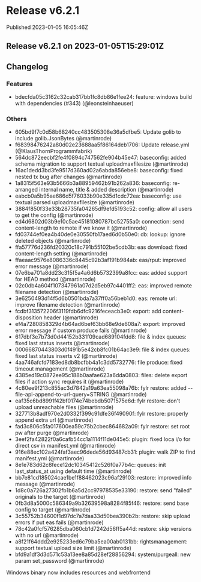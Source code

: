 
# Release v6.2.1

Published 2023-01-05 16:05:46Z

## Release v6.2.1 on 2023-01-05T15:29:01Z

## Changelog
### Features
* bdecfda05c3162c32cab317bb1fc8db86e1fee24: feature: windows build with dependencies (#343) (@leonsteinhaeuser)
### Others
* 605bd9f7c0d58b68240cc483505308e36a5dfbe5: Update golib to include golib.JsonBytes (@martinrode)
* f68398476242a80d02e23688aa5f86164deb1706: Update release.yml (@KlausThornProgrammfabrik)
* 564dc872eecbf2fe4f0894c747562fe904b45e47: baseconfig: added schema migration to support textual uploadmaxfilesize (@martinrode)
* 16ac1dedd3bd3fe9517d360ad02a6abda856ebe8: baseconfig: fixed nested tx bug after changes (@martinrode)
* 1a8315f563e93b5666b3a88959462b91b262a836: baseconfig: re-arranged internal name, title & added description (@martinrode)
* eabcb0a5b95ae686d5f76033b90e335d1cdc72ea: baseconfig: use textual parsed uploadmaxfilesize (@martinrode)
* 3884f850f33e33b28735fa04265df9efd5193c52: config: allow all users to get the config (@martinrode)
* ed4d6802d03b9e10c5ae45181080787bc52755a0: connection: send content-length to remote if we know it (@martinrode)
* fd03744ef0ea4b40de0e30550fb17aed6d0b50e0: db: lookup: ignore deleted objects (@martinrode)
* ffa57776d236fd20320c18c791b55102be5cdb3b: eas download: fixed content-length setting (@martinrode)
* ffaeaac9576e8086336c8445c92b3af191b984ab: eas/rput: improved error message (@martinrode)
* 07e6ba701a8dd23c315f5a4a6d6b5732399a8fcc: eas: added support for HEAD method (@martinrode)
* 02c0db4a604f107347961a07d2d5eb97c4401ff2: eas: improved remote filename detection (@martinrode)
* 3e6250493d14f5d6b0501bda7a37ff0a56beb1d0: eas: remote url: improve filename detection (@martinrode)
* fcdbf313572206f3119fdb6dfc9216feceacb3e0: export: add content-disposition header (@martinrode)
* ef4a7280858329d4b64ad6bef63bb68e9de608a7: export: improved error message if custom produce fails (@martinrode)
* 617dbf3e7b73d0d44152b331f09cad689104fdd8: file & index queues: fixed last status inserts (@martinrode)
* 00066870443803d0f491b5e42cb8fc01b64ac3e9: file & index queues: fixed last status inserts v2 (@martinrode)
* 4aa746afcfd7183ed8db8bcfbb4a1c3dd5732776: file produce: fixed timeout management (@martinrode)
* 4385ed19c0872ee95c188b0aafae623a6dda0803: files: delete export files if action sync requires it (@martinrode)
* 4c80ee9f213c855ac3d7842a19a63ea55098a76b: fylr restore: added --file-api-append-to-url-query=STRING (@martinrode)
* eaf35c6bd8991f42bf0174e74bebdb5071575e6d: fylr restore: don't upload unreachable files (@martinrode)
* 327713b8adf970e2d0332f399c91dfe36f49090f: fylr restore: properly append extra url (@martinrode)
* fad3c806c5fa017600ea59c75b2cbec864682a09: fylr restore: set root pw after purge (@martinrode)
* 3eef2fa42822f0a6cafb54cc1a1114f11de045e5: plugin: fixed loca i/o for direct csv in manifest.yml (@martinrode)
* 916e88ec102a424faf3aec96dede56d93487cb31: plugin: walk ZIP to find manifest.yml (@martinrode)
* 8e1e783d62c8fece12dc10345412c526f0a77b4c: queues: init last_status_at using default time (@martinrode)
* bb7e81cd185024cae1be1f88462023c96af29103: restore: improved info message (@martinrode)
* 1d8c0a726a27302fb1b6a5d2cc97978535e33190: restore: send "failed" originals to the target (@martinrode)
* 0fb3d8a5000c586349a9b32639598a8284f85f46: restore: send base config to target (@martinrode)
* 3c55752b34600f1d97dc7a7daa33d50bea390b2b: restore: skip upload errors if put eas fails (@martinrode)
* 78c42a0fcf576285dba060cb1d7242d56ff5a44d: restore: skip versions with no url (@martinrode)
* a8f21f64ddd2e925233ed6c79ba5ea00ab0131bb: rightsmanagement: support textual upload size limit (@martinrode)
* bfd9a1df3d3d571c53a13ee8a85d28ef28856294: system/purgeall: new param set_password (@martinrode)



Windows binary now includes resources and webfrontend